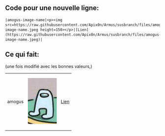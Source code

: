 ## Code pour une nouvelle ligne:

```
|amogus-image-name|<p><img src=https://raw.githubusercontent.com/Apix0n/Armus/susbranch/files/amogus-image-name.jpeg height=150></p>|[Lien](https://raw.githubusercontent.com/Apix0n/Armus/susbranch/files/amogus-image-name.jpeg)|
```

## Ce qui fait:

(une fois modifié avec les bonnes valeurs,)

||||
|---|---|---|
|amogus|<p><img src=https://raw.githubusercontent.com/Apix0n/Armus/susbranch/files/amogus.jpeg height=150></p>|[Lien](https://raw.githubusercontent.com/Apix0n/Armus/susbranch/files/amogus.jpeg)|